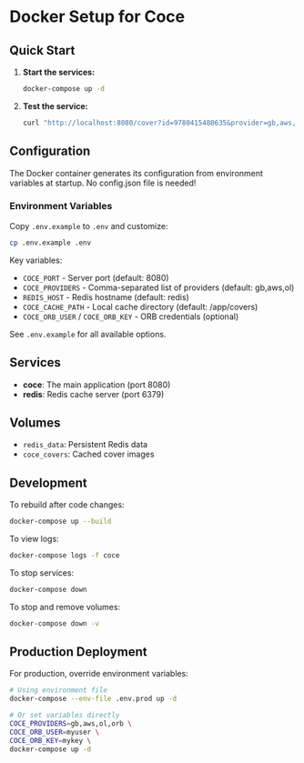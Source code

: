 # Docker Setup for Coce

## Quick Start

1. **Start the services:**
   ```bash
   docker-compose up -d
   ```

2. **Test the service:**
   ```bash
   curl "http://localhost:8080/cover?id=9780415480635&provider=gb,aws,ol"
   ```

## Configuration

The Docker container generates its configuration from environment variables at startup. No config.json file is needed!

### Environment Variables

Copy `.env.example` to `.env` and customize:

```bash
cp .env.example .env
```

Key variables:
- `COCE_PORT` - Server port (default: 8080)
- `COCE_PROVIDERS` - Comma-separated list of providers (default: gb,aws,ol)
- `REDIS_HOST` - Redis hostname (default: redis)
- `COCE_CACHE_PATH` - Local cache directory (default: /app/covers)
- `COCE_ORB_USER` / `COCE_ORB_KEY` - ORB credentials (optional)

See `.env.example` for all available options.

## Services

- **coce**: The main application (port 8080)
- **redis**: Redis cache server (port 6379)

## Volumes

- `redis_data`: Persistent Redis data
- `coce_covers`: Cached cover images

## Development

To rebuild after code changes:
```bash
docker-compose up --build
```

To view logs:
```bash
docker-compose logs -f coce
```

To stop services:
```bash
docker-compose down
```

To stop and remove volumes:
```bash
docker-compose down -v
```

## Production Deployment

For production, override environment variables:

```bash
# Using environment file
docker-compose --env-file .env.prod up -d

# Or set variables directly
COCE_PROVIDERS=gb,aws,ol,orb \
COCE_ORB_USER=myuser \
COCE_ORB_KEY=mykey \
docker-compose up -d
```
